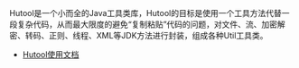 Hutool是一个小而全的Java工具类库，Hutool的目标是使用一个工具方法代替一段复杂代码，从而最大限度的避免“复制粘贴”代码的问题，对文件、流、加密解密、转码、正则、线程、XML等JDK方法进行封装，组成各种Util工具类。
* [Hutool使用文档](https://www.hutool.cn/docs/)

